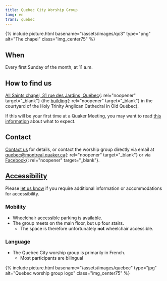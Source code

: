 ```yaml
---
title: Quebec City Worship Group
lang: en
trans: quebec
---
```

{% include picture.html basename="/assets/images/qc3" type="png" alt="The chapel" class="img_center75" %}

## When
Every first Sunday of the month, at 11 a.m.

## How to find us
[All Saints chapel, 31 rue des Jardins, Québec](https://www.google.com/maps/search/31%20rue%20des%20Jardins,%20Qu%C3%A9bec){: rel="noopener" target="_blank"} (the [building](https://goo.gl/maps/Z9wtKLtwAHEGSB7V6){: rel="noopener" target="_blank"} in the courtyard of the Holy Trinity Anglican Cathedral in Old Québec).

If this will be your first time at a Quaker Meeting, you may want to read [this information](/about) about what to expect.

## Contact
[Contact us](/contact) for details, or contact the worship group directly via email at [quebec@montreal.quaker.ca](mailto:quebec@montreal.quaker.ca){: rel="noopener" target="_blank"} or via [Facebook](https://www.facebook.com/QuakersQuebecCanada/){: rel="noopener" target="_blank"}.

## [Accessibility](/accessibility) <span class="stanchor"><a name="accessibility"></a></span>
Please [let us know](/contact) if you require additional information or accommodations for accessibility.

### Mobility
* Wheelchair accessible parking is available.
* The group meets on the main floor, but up four stairs.
  * The space is therefore unfortunately **not** wheelchair accessible.

### Language
* The Quebec City worship group is primarily in French.
  * Most participants are bilingual

{% include picture.html basename="/assets/images/quebec" type="jpg" alt="Quebec worship group logo" class="img_center75" %}
